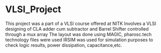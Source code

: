 # VLSI_Project
This project was a part of a VLSI course offered at NITK
Involves a VLSI designing of CLA adder cum subtractor and Barrel Shifter controlled through a mux array
The layout was done using MAGIC, pharosc.tech technology files were used
IRSIM was used for simulation purposes to check logic results, power dissipation, capacitance,etc.
